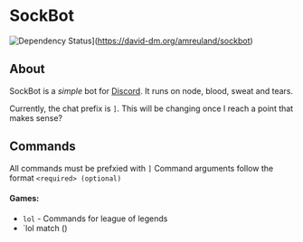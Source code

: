 # SockBot

![Dependency Status](https://david-dm.org/amreuland/sockbot.svg)](https://david-dm.org/amreuland/sockbot)

## About

SockBot is a *simple* bot for [Discord](https://discordapp.com/). It runs on node, blood, sweat and tears.



Currently, the chat prefix is `]`. This will be changing once I reach a point that makes sense?

## Commands
All commands must be prefxied with `]`
Command arguments follow the format `<required> (optional)`
#### Games:
- `lol` - Commands for league of legends
- `lol match ()
